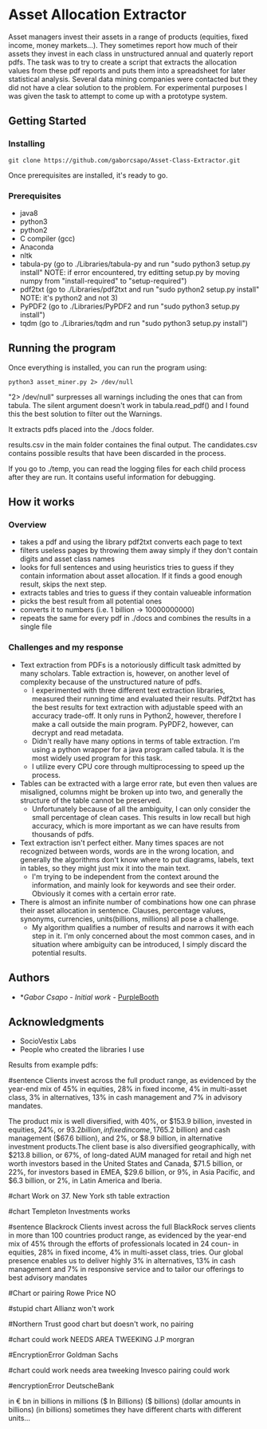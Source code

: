 # Asset Allocation Extractor

Asset managers invest their assets in a range of products (equities, fixed income, money markets...). They sometimes report how much of their assets they invest in each class in unstructured annual and quaterly report pdfs. The task was to try to create a script that extracts the allocation values from these pdf reports and puts them into a spreadsheet for later statistical analysis. Several data mining companies were contacted but they did not have a clear solution to the problem. For experimental purposes I was given the task to attempt to come up with a prototype system.

## Getting Started

### Installing
```
git clone https://github.com/gaborcsapo/Asset-Class-Extractor.git
```
Once prerequisites are installed, it's ready to go.

### Prerequisites

- java8
- python3
- python2
- C compiler (gcc)
- Anaconda
- nltk
- tabula-py (go to ./Libraries/tabula-py and run "sudo python3 setup.py install" NOTE: if error encountered, try editting setup.py by moving numpy from "install-required" to "setup-required")
- pdf2txt (go to ./Libraries/pdf2txt and run "sudo python2 setup.py install" NOTE: it's python2 and not 3)
- PyPDF2 (go to ./Libraries/PyPDF2 and run "sudo python3 setup.py install")
- tqdm (go to ./Libraries/tqdm and run "sudo python3 setup.py install")


## Running the program

Once everything is installed, you can run the program using:
```
python3 asset_miner.py 2> /dev/null
```
"2> /dev/null" surpresses all warnings including the ones that can from tabula. The silent argument doesn't work in tabula.read_pdf() and I found this the best solution to filter out the Warnings.

It extracts pdfs placed into the ./docs folder.

results.csv in the main folder containes the final output. The candidates.csv contains possible results that have been discarded in the process.

If you go to ./temp, you can read the logging files for each child process after they are run. It contains useful information for debugging.

## How it works

### Overview
- takes a pdf and using the library pdf2txt converts each page to text
- filters useless pages by throwing them away simply if they don't contain digits and asset class names
- looks for full sentences and using heuristics tries to guess if they contain information about asset allocation. If it finds a good enough result, skips the next step.
- extracts tables and tries to guess if they contain valueable information
- picks the best result from all potential ones
- converts it to numbers (i.e. 1 billion -> 10000000000)
- repeats the same for every pdf in ./docs and combines the results in a single file

### Challenges and my response
 - Text extraction from PDFs is a notoriously difficult task admitted by many scholars. Table extraction is, however, on another level of complexity because of the unstructured nature of pdfs.
 	- I experimented with three different text extraction libraries, measured their running time and evaluated their results. Pdf2txt has the best results for text extraction with adjustable speed with an accuracy trade-off. It only runs in Python2, however, therefore I make a call outside the main program. PyPDF2, however, can decrypt and read metadata. 
 	- Didn't really have many options in terms of table extraction. I'm using a python wrapper for a java program called tabula. It is the most widely used program for this task.
 	- I utilize every CPU core through multiprocessing to speed up the process.
 - Tables can be extracted with a large error rate, but even then values are misaligned, columns might be broken up into two, and generally the structure of the table cannot be preserved. 
 	- Unfortunately because of all the ambiguity, I can only consider the small percentage of clean cases. This results in low recall but high accuracy, which is more important as we can have results from thousands of pdfs.
 - Text extraction isn't perfect either. Many times spaces are not recognized between words, words are in the wrong location, and generally the algorithms don't know where to put diagrams, labels, text in tables, so they might just mix it into the main text.
 	- I'm trying to be independent from the context around the information, and mainly look for keywords and see their order. Obviously it comes with a certain error rate.
 - There is almost an infinite number of combinations how one can phrase their asset allocation in sentence. Clauses, percentage values, synonyms, currencies, units(billions, millions) all pose a challenge. 
 	- My algorithm qualifies a number of results and narrows it with each step in it. I'm only concerned about the most common cases, and in situation where ambiguity can be introduced, I simply discard the potential results. 


## Authors

* **Gabor Csapo* - *Initial work* - [PurpleBooth](https://github.com/Asset-Class-Extractor)


## Acknowledgments

* SocioVestix Labs
* People who created the libraries I use































Results from example pdfs:


#sentence
Clients invest across the full product range, as evidenced by the year-end mix of 45% in equities, 28% in fixed income, 4% in multi-asset class, 3% in alternatives, 13% in cash management and 7% in advisory mandates. 

The product mix is well diversified, with 40%, or $153.9 billion, invested in  equities, 24%, or $93.2 billion, in fixed income, 17% in each of multi-asset class ($65.2 billion) and cash management ($67.6 billion), and 2%, or $8.9 billion, in alternative investment products.The client base is also diversified geographically, with $213.8 billion, or 67%, of long-dated AUM managed for retail and high net worth investors based in the United States and Canada, $71.5 billion, or 22%, for investors based in EMEA, $29.6 billion, or 9%, in Asia Pacific, and $6.3 billion, or 2%, in Latin America and Iberia.


#chart Work on 37. New York sth table extraction

#chart Templeton Investments works

#sentence Blackrock
Clients invest across the full
BlackRock serves clients in more than 100 countries product range, as evidenced by the year-end mix of 45%
through the efforts of professionals located in 24 coun- in equities, 28% in fixed income, 4% in multi-asset class,
tries. Our global presence enables us to deliver highly 3% in alternatives, 13% in cash management and 7% in
responsive service and to tailor our offerings to best advisory mandates

#Chart or pairing Rowe Price NO


#stupid chart Allianz won't work

#Northern Trust good chart but doesn't work, no pairing

#chart could work NEEDS AREA TWEEKING J.P morgran

#EncryptionError Goldman Sachs

#chart could work needs area tweeking Invesco pairing could work

#encryptionError DeutscheBank


in € bn
in billions
in millions
($ In Billions)
($ billions)
(dollar amounts in billions)
(in billions)
sometimes they have different charts with different units...